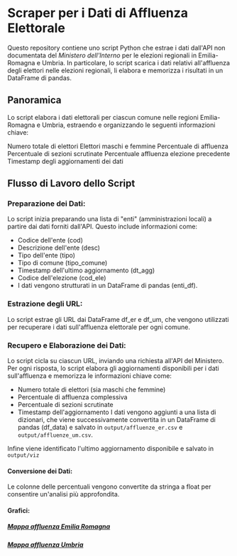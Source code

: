 # Scraper per i Dati di Affluenza Elettorale

Questo repository contiene uno script Python che estrae i dati dall'API non documentata del *Ministero dell'Interno* per le elezioni regionali in Emilia-Romagna e Umbria. In particolare, lo script scarica i dati relativi all'affluenza degli elettori nelle elezioni regionali, li elabora e memorizza i risultati in un DataFrame di pandas.

## Panoramica
Lo script elabora i dati elettorali per ciascun comune nelle regioni Emilia-Romagna e Umbria, estraendo e organizzando le seguenti informazioni chiave:

Numero totale di elettori
Elettori maschi e femmine
Percentuale di affluenza
Percentuale di sezioni scrutinate
Percentuale affluenza elezione precedente
Timestamp degli aggiornamenti dei dati

## Flusso di Lavoro dello Script

### Preparazione dei Dati:

Lo script inizia preparando una lista di "enti" (amministrazioni locali) a partire dai dati forniti dall'API. Questo include informazioni come:

- Codice dell'ente (cod)
- Descrizione dell'ente (desc)
- Tipo dell'ente (tipo)
- Tipo di comune (tipo_comune)
- Timestamp dell'ultimo aggiornamento (dt_agg)
- Codice dell'elezione (cod_ele)
- I dati vengono strutturati in un DataFrame di pandas (enti_df).

### Estrazione degli URL:

Lo script estrae gli URL dai DataFrame df_er e df_um, che vengono utilizzati per recuperare i dati sull'affluenza elettorale per ogni comune.

### Recupero e Elaborazione dei Dati:

Lo script cicla su ciascun URL, inviando una richiesta all'API del Ministero.
Per ogni risposta, lo script elabora gli aggiornamenti disponibili per i dati sull'affluenza e memorizza le informazioni chiave come:
- Numero totale di elettori (sia maschi che femmine)
- Percentuale di affluenza complessiva
- Percentuale di sezioni scrutinate
- Timestamp dell'aggiornamento
I dati vengono aggiunti a una lista di dizionari, che viene successivamente convertita in un DataFrame di pandas (df_data) e salvato in `output/affluenze_er.csv` e `output/affluenze_um.csv`.

Infine viene identificato l'ultimo aggiornamento disponibile e salvato in `output/viz`

#### Conversione dei Dati:

Le colonne delle percentuali vengono convertite da stringa a float per consentire un'analisi più approfondita.

#### Grafici:

##### [Mappa affluenza Emilia Romagna](https://www.datawrapper.de/_/wS5a8/)

##### [Mappa affluenza Umbria](https://www.datawrapper.de/_/Znz4J/)

